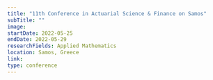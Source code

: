 ```yaml
---
title: "11th Conference in Actuarial Science & Finance on Samos"
subTitle: ""
image:
startDate: 2022-05-25
endDate: 2022-05-29
researchFields: Applied Mathematics
location: Samos, Greece
link: 
type: conference
---
```

